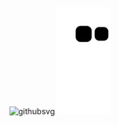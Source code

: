 ![githubsvg](https://user-images.githubusercontent.com/95647164/186753097-2fe5821a-70d7-492d-9b02-927cbb3916e8.png)
 ![Snake animation](https://github.com/madushadhanushka/github-readme/blob/output/github-contribution-snake.svg)

